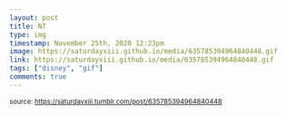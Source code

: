 ```yaml
---
layout: post
title: NT
type: img
timestamp: November 25th, 2020 12:23pm
image: https://saturdayxiii.github.io/media/635785394964840448.gif
link: https://saturdayxiii.github.io/media/635785394964840448.gif
tags: ["disney", "gif"]
comments: true
---
```

  
<small>source: https://saturdayxiii.tumblr.com/post/635785394964840448</small>
